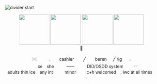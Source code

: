 ![divider start](https://files.catbox.moe/qq4ixi.png)



<div align="center">
  <img src="https://files.catbox.moe/in54xs.png" width="100px" />
  <img src="https://files.catbox.moe/rbt7v6.png" width="100px" />
  <img src="https://files.catbox.moe/xickb6.png" width="100px" />
  <img src="https://files.catbox.moe/n5temo.png" width="100px" />
</div>

<div align="center"> 
🌷
  <div/>

<div align="center">

<div align="center">
  
  <div align="center">

𓏵 ⠀⠀⠀﹒ ⠀⠀cashier⠀⠀⠀╱⠀⠀⠀beren⠀⠀╱ rig⠀⠀  𓂂  
⠀⠀⠀⠀xe⠀ she⠀⠀⠀⠀⸺⠀⠀⠀⠀DID/OSDD system⠀ ⠀⠀𓎠  
adults thin ice⠀ any int ⠀⠀⠀ minor ⠀⠀⠀c+h welcomed ⠀, iwc at all times⠀ ⠀⠀⠀⨾

</div>




